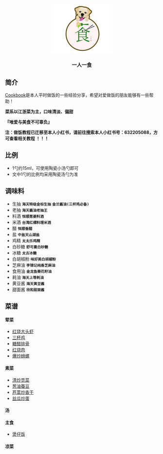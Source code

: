 <div align=center><img src="logo.png" style="width:200px;" /></div>

<div align=center><h3>一人一食</h3></div>

## 简介

[Cookbook](https://github.com/chenyicai622/Cookbook)是本人平时做饭的一些经验分享，希望对爱做饭的朋友能够有一些帮助！

**菜系以江浙菜为主，口味清淡、偏甜**

**『唯爱与美食不可辜负』**

**注：做饭教程已迁移至本人小红书，请前往搜索本人小红书号：632205088，方可查看相关教程 ！！！**



## 比例

- 1勺约15ml，可使用陶瓷小汤勺即可
- 文中1勺的比例均采用陶瓷汤勺为准



## 调味料

- 生抽  **`海天特级金标生抽`**  **`金兰酱油(三杯鸡必备)`**
- 老抽  **`海天酱油老抽王`**
- 料酒  **`恒顺葱姜料酒`**
- 米酒  **`台湾红標料理米酒`**
- 醋  **`恒顺香醋`**
- 盐  **`中盐天山湖盐`**
- 鸡精  **`太太乐鸡精`**
- 白砂糖  **`舒可曼白砂糖`**
- 冰糖  **`太古冰糖`**
- 白胡椒粉  **`味好美白胡椒粉`**
- 芝麻油  **`李锦记纯香芝麻油`**
- 食用油  **`金龙鱼葵花籽油`**
- 耗油  **`海天上等耗油`**
- 黄豆酱  **`海天黄豆酱`**
- 甜面酱  **`欣和甜面酱`**



## 菜谱

#### 荤菜

- [红烧大头虾](https://github.com/chenyicai622/Cookbook/blob/main/menu/meat_dish/红烧大头虾/红烧大头虾.md)
- [三杯鸡](https://github.com/chenyicai622/Cookbook/blob/main/menu/meat_dish/三杯鸡/三杯鸡.md)
- [糖醋排骨](https://github.com/chenyicai622/Cookbook/blob/main/menu/meat_dish/糖醋排骨/糖醋排骨.md)
- [红烧肉](https://github.com/chenyicai622/Cookbook/blob/main/menu/meat_dish/红烧肉/红烧肉.md)
- [爆炒蛳螺](https://github.com/chenyicai622/Cookbook/blob/main/menu/meat_dish/爆炒蛳螺/爆炒蛳螺.md)
  

#### 素菜

- [清炒苋菜](https://github.com/chenyicai622/Cookbook/blob/main/menu/vegetable_dish/清炒苋菜/清炒苋菜.md)
- [葱油蚕豆](https://github.com/chenyicai622/Cookbook/blob/main/menu/vegetable_dish/葱油蚕豆/葱油蚕豆.md)
- [芦蒿炒香干](https://github.com/chenyicai622/Cookbook/blob/main/menu/vegetable_dish/芦蒿炒香干/芦蒿炒香干.md)
- [丝瓜炒蛋](https://github.com/chenyicai622/Cookbook/blob/main/menu/vegetable_dish/丝瓜炒蛋/丝瓜炒蛋.md)



#### 汤



#### 主食

- [煲仔饭](https://github.com/chenyicai622/Cookbook/blob/main/menu/staple_dish/煲仔饭/煲仔饭.md)



#### 凉菜
